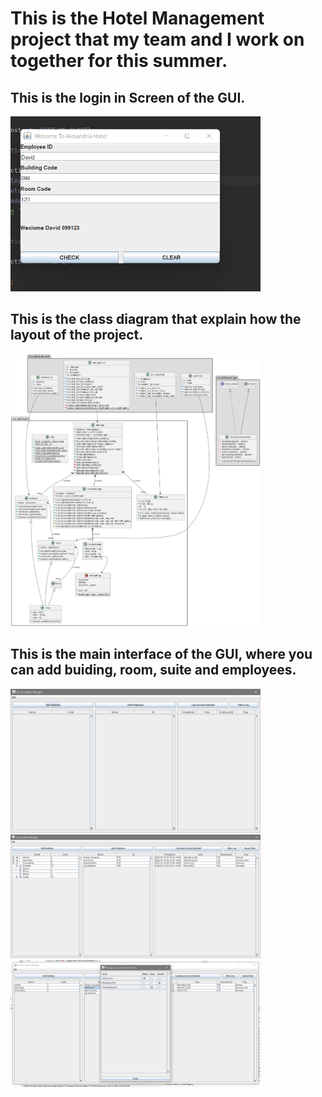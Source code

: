 # This is the Hotel Management project that my team and I work on together for this summer.

## This is the login in Screen of the GUI.
<img src="Screenshot_2022-07-10_173243.png" width="400">

## This is the class diagram that explain how the layout of the project.
<img src="unknown.png" width="400">

## This is the main interface of the GUI, where you can add buiding, room, suite and employees. 
<img src="unknown1.png" width="400">

<img src="unknown2.png" width="400">

<img src="unknown3.png" width="400">



